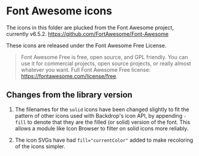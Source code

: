 # Font Awesome icons

The icons in this folder are plucked from the Font Awesome project, currently
v6.5.2.
https://github.com/FortAwesome/Font-Awesome

These icons are released under the Font Awesome Free License.

> Font Awesome Free is free, open source, and GPL friendly. You can use it for
commercial projects, open source projects, or really almost whatever you want.
Full Font Awesome Free license: https://fontawesome.com/license/free.

## Changes from the library version

1. The filenames for the `solid` icons have been changed slightly to fit the
pattern of other icons used with Backdrop's icon API, by appending `-fill` to
denote that they are the filled (or solid) version of the font. This allows
a module like Icon Browser to filter on solid icons more reliably.

2. The icon SVGs have had `fill="currentColor"` added to make recoloring of the
icons simpler.
